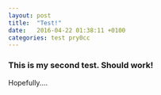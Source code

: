 ```yaml
---
layout: post
title:  "Test!"
date:   2016-04-22 01:38:11 +0100
categories: test pry0cc
---
```


### This is my second test. Should work!

Hopefully....
